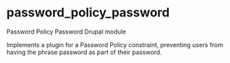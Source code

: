 password_policy_password
========================

Password Policy Password Drupal module

Implements a plugin for a Password Policy constraint, preventing users from
having the phrase password as part of their password.
